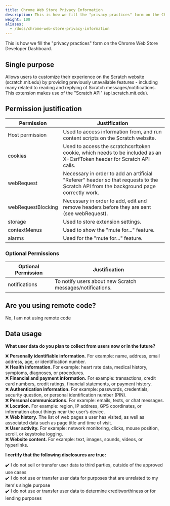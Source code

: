 ```yaml
---
title: Chrome Web Store Privacy Information
description: This is how we fill the "privacy practices" form on the Chrome Web Store Developer Dashboard.
weight: 100
aliases:
  - /docs/chrome-web-store-privacy-information
---
```


This is how we fill the "privacy practices" form on the Chrome Web Store Developer Dashboard.

## Single purpose
Allows users to customize their experience on the Scratch website (scratch.mit.edu) by providing previously unavailable features - including many related to reading and replying of Scratch messages/notifications. This extension makes use of the "Scratch API" (api.scratch.mit.edu).

## Permission justification
| Permission                  | Justification                                                                                                                         |
|-----------------------------|---------------------------------------------------------------------------------------------------------------------------------------|
| Host permission | Used to access information from, and run content scripts on the Scratch website.                                                        |
| cookies                     | Used to access the scratchcsrftoken cookie, which needs to be included as an X-CsrfToken header for Scratch API calls.                |
| webRequest                  | Necessary in order to add an artificial "Referer" header so that requests to the Scratch API from the background page correctly work. |
| webRequestBlocking          | Necessary in order to add, edit and remove headers before they are sent (see webRequest).                                                                                                                 |
| storage                     | Used to store extension settings.                                                                                                     |
| contextMenus                | Used to show the "mute for..." feature.  
| alarms                      | Used for the "mute for..." feature.

### Optional Permissions
| Optional Permission | Justification |
| -------------------- | ------------- |
| notifications | To notify users about new Scratch messages/notifications. |

## Are you using remote code?
No, I am not using remote code

## Data usage

**What user data do you plan to collect from users now or in the future?**

❌ **Personally identifiable information.** For example: name, address, email address, age, or identification number.  
❌ **Health information.** For example: heart rate data, medical history, symptoms, diagnoses, or procedures.  
❌ **Financial and payment information.** For example: transactions, credit card numbers, credit ratings, financial statements, or payment history.  
❌ **Authentication information.** For example: passwords, credentials, security question, or personal identification number (PIN).  
❌ **Personal communications.** For example: emails, texts, or chat messages.  
❌ **Location.** For example: region, IP address, GPS coordinates, or information about things near the user’s device.  
❌ **Web history.** The list of web pages a user has visited, as well as associated data such as page title and time of visit.  
❌ **User activity.** For example: network monitoring, clicks, mouse position, scroll, or keystroke logging.  
❌ **Website content.** For example: text, images, sounds, videos, or hyperlinks.

**I certify that the following disclosures are true:**

✔️ I do not sell or transfer user data to third parties, outside of the approved use cases  
✔️ I do not use or transfer user data for purposes that are unrelated to my item's single purpose  
✔️ I do not use or transfer user data to determine creditworthiness or for lending purposes